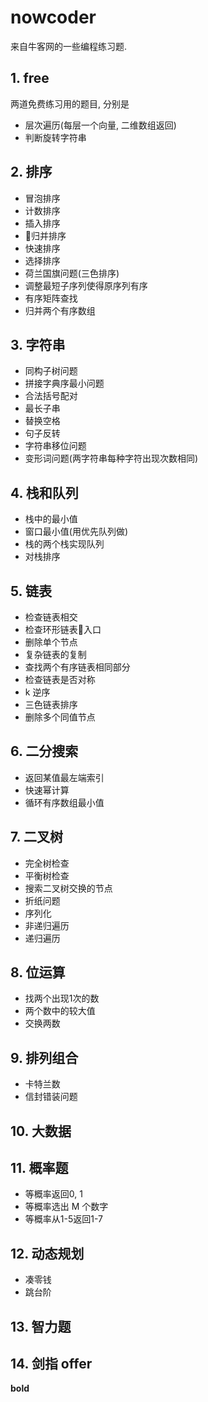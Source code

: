 # nowcoder
来自牛客网的一些编程练习题.

## 1. free
两道免费练习用的题目, 分别是
- 层次遍历(每层一个向量, 二维数组返回)
- 判断旋转字符串

## 2. 排序
- 冒泡排序
- 计数排序
- 插入排序
- 归并排序
- 快速排序
- 选择排序
- 荷兰国旗问题(三色排序)
- 调整最短子序列使得原序列有序
- 有序矩阵查找
- 归并两个有序数组

## 3. 字符串
- 同构子树问题
- 拼接字典序最小问题
- 合法括号配对
- 最长子串
- 替换空格
- 句子反转
- 字符串移位问题
- 变形词问题(两字符串每种字符出现次数相同)

## 4. 栈和队列
- 栈中的最小值
- 窗口最小值(用优先队列做)
- 栈的两个栈实现队列
- 对栈排序

## 5. 链表
- 检查链表相交
- 检查环形链表入口
- 删除单个节点
- 复杂链表的复制
- 查找两个有序链表相同部分
- 检查链表是否对称
- k 逆序
- 三色链表排序
- 删除多个同值节点

## 6. 二分搜索
- 返回某值最左端索引
- 快速幂计算
- 循环有序数组最小值
  
## 7. 二叉树
- 完全树检查
- 平衡树检查
- 搜索二叉树交换的节点
- 折纸问题
- 序列化
- 非递归遍历
- 递归遍历
  
## 8. 位运算
- 找两个出现1次的数
- 两个数中的较大值
- 交换两数
  
## 9. 排列组合
- 卡特兰数
- 信封错装问题

## 10. 大数据

## 11. 概率题
- 等概率返回0, 1
- 等概率选出 M 个数字
- 等概率从1-5返回1-7
  
## 12. 动态规划
- 凑零钱
- 跳台阶


## 13. 智力题

## 14. 剑指 offer

**bold**